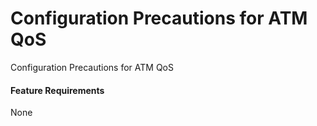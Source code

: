 Configuration Precautions for ATM QoS
=====================================

Configuration Precautions for ATM QoS

#### Feature Requirements

None